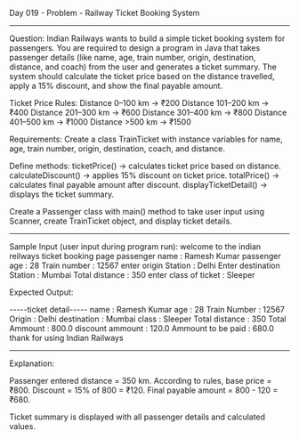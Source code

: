 Day 019 - Problem - Railway Ticket Booking System 
_________________________________________________
Question: Indian Railways wants to build a simple ticket booking system for passengers.
You are required to design a program in Java that takes passenger details (like name, age, train number, origin, destination, distance, and coach) from the user and generates a ticket summary.
The system should calculate the ticket price based on the distance travelled, apply a 15% discount, and show the final payable amount.


Ticket Price Rules:
Distance 0–100 km → ₹200
Distance 101–200 km → ₹400
Distance 201–300 km → ₹600
Distance 301–400 km → ₹800
Distance 401–500 km → ₹1000
Distance >500 km → ₹1500


Requirements:
Create a class TrainTicket with instance variables for name, age, train number, origin, destination, coach, and distance.


Define methods:
ticketPrice() → calculates ticket price based on distance.
calculateDiscount() → applies 15% discount on ticket price.
totalPrice() → calculates final payable amount after discount.
displayTicketDetail() → displays the ticket summary.


Create a Passenger class with main() method to take user input using Scanner, create TrainTicket object, and display ticket details.


_______________________________________________
Sample Input (user input during program run):
welcome to the indian reilways
ticket booking page
passenger name : Ramesh Kumar
passenger age : 28
Train number : 12567
enter origin Station : Delhi
Enter destination Station : Mumbai
Total distance : 350
enter class of ticket : Sleeper

Expected Output:

-----ticket detail-----
name : Ramesh Kumar
age : 28
Train Number : 12567
Origin : Delhi
destination : Mumbai
class : Sleeper
Total distance : 350
Total Ammount : 800.0
discount ammount : 120.0
Ammount to be paid : 680.0
thank for using Indian Railways
________________________________________________

Explanation:

Passenger entered distance = 350 km.
According to rules, base price = ₹800.
Discount = 15% of 800 = ₹120.
Final payable amount = 800 - 120 = ₹680.

Ticket summary is displayed with all passenger details and calculated values.
